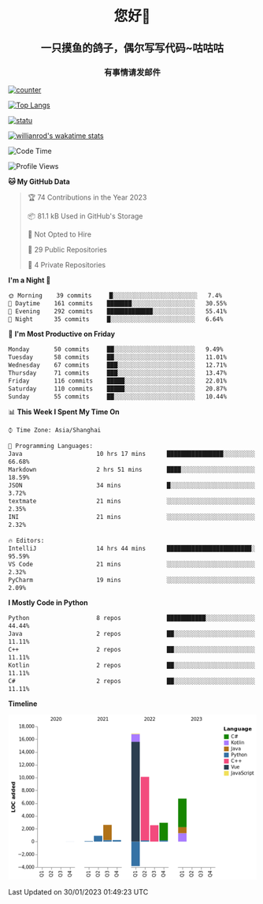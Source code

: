 

<!--
**kitUIN/kitUIN** is a ✨ _special_ ✨ repository because its `README.md` (this file) appears on your GitHub profile.

Here are some ideas to get you started:

- 🔭 I’m currently working on ...
- 🌱 I’m currently learning ...
- 👯 I’m looking to collaborate on ...
- 🤔 I’m looking for help with ...
- 💬 Ask me about ...
- 📫 How to reach me: ...
- 😄 Pronouns: ...
- ⚡ Fun fact: ...
-->
<h1 align="center">您好👋</h1>
<h2 align="center">一只摸鱼的鸽子，偶尔写写代码~咕咕咕</h2>
<h3 align="center">有事情请发邮件</h3>

[![counter](https://count.getloli.com/get/@KitUIN?theme=rule34)](https://count.getloli.com/)

[![Top Langs](https://github-readme-stats.kituin.fun/api/top-langs/?username=kitUIN&show_icons=true&theme=gruvbox&locale=cn&layout=compact)](https://github.com/anuraghazra/github-readme-stats)  

[![statu](https://github-readme-stats.kituin.fun/api?username=kitUIN&show_icons=true&theme=gruvbox&locale=cn)](https://github.com/anuraghazra/github-readme-stats)  

[![willianrod's wakatime stats](https://github-readme-stats.kituin.fun/api/wakatime?username=kituin)](https://github.com/anuraghazra/github-readme-stats)  


<!--START_SECTION:waka-->
![Code Time](http://img.shields.io/badge/Code%20Time-839%20hrs%2021%20mins-blue)

![Profile Views](http://img.shields.io/badge/Profile%20Views-21-blue)

**🐱 My GitHub Data** 

> 🏆 74 Contributions in the Year 2023
 > 
> 📦 81.1 kB Used in GitHub's Storage 
 > 
> 🚫 Not Opted to Hire
 > 
> 📜 29 Public Repositories 
 > 
> 🔑 4 Private Repositories  
 > 
**I'm a Night 🦉** 

```text
🌞 Morning    39 commits     █░░░░░░░░░░░░░░░░░░░░░░░░   7.4% 
🌆 Daytime    161 commits    ███████░░░░░░░░░░░░░░░░░░   30.55% 
🌃 Evening    292 commits    █████████████░░░░░░░░░░░░   55.41% 
🌙 Night      35 commits     █░░░░░░░░░░░░░░░░░░░░░░░░   6.64%

```
📅 **I'm Most Productive on Friday** 

```text
Monday       50 commits     ██░░░░░░░░░░░░░░░░░░░░░░░   9.49% 
Tuesday      58 commits     ██░░░░░░░░░░░░░░░░░░░░░░░   11.01% 
Wednesday    67 commits     ███░░░░░░░░░░░░░░░░░░░░░░   12.71% 
Thursday     71 commits     ███░░░░░░░░░░░░░░░░░░░░░░   13.47% 
Friday       116 commits    █████░░░░░░░░░░░░░░░░░░░░   22.01% 
Saturday     110 commits    █████░░░░░░░░░░░░░░░░░░░░   20.87% 
Sunday       55 commits     ██░░░░░░░░░░░░░░░░░░░░░░░   10.44%

```


📊 **This Week I Spent My Time On** 

```text
⌚︎ Time Zone: Asia/Shanghai

💬 Programming Languages: 
Java                     10 hrs 17 mins      ████████████████░░░░░░░░░   66.68% 
Markdown                 2 hrs 51 mins       ████░░░░░░░░░░░░░░░░░░░░░   18.59% 
JSON                     34 mins             █░░░░░░░░░░░░░░░░░░░░░░░░   3.72% 
textmate                 21 mins             ░░░░░░░░░░░░░░░░░░░░░░░░░   2.35% 
INI                      21 mins             ░░░░░░░░░░░░░░░░░░░░░░░░░   2.32%

🔥 Editors: 
IntelliJ                 14 hrs 44 mins      ████████████████████████░   95.59% 
VS Code                  21 mins             ░░░░░░░░░░░░░░░░░░░░░░░░░   2.32% 
PyCharm                  19 mins             ░░░░░░░░░░░░░░░░░░░░░░░░░   2.09%

```

**I Mostly Code in Python** 

```text
Python                   8 repos             ███████████░░░░░░░░░░░░░░   44.44% 
Java                     2 repos             ██░░░░░░░░░░░░░░░░░░░░░░░   11.11% 
C++                      2 repos             ██░░░░░░░░░░░░░░░░░░░░░░░   11.11% 
Kotlin                   2 repos             ██░░░░░░░░░░░░░░░░░░░░░░░   11.11% 
C#                       2 repos             ██░░░░░░░░░░░░░░░░░░░░░░░   11.11%

```


**Timeline**

![Chart not found](https://raw.githubusercontent.com/kitUIN/kitUIN/main/charts/bar_graph.png) 


 Last Updated on 30/01/2023 01:49:23 UTC
<!--END_SECTION:waka-->
